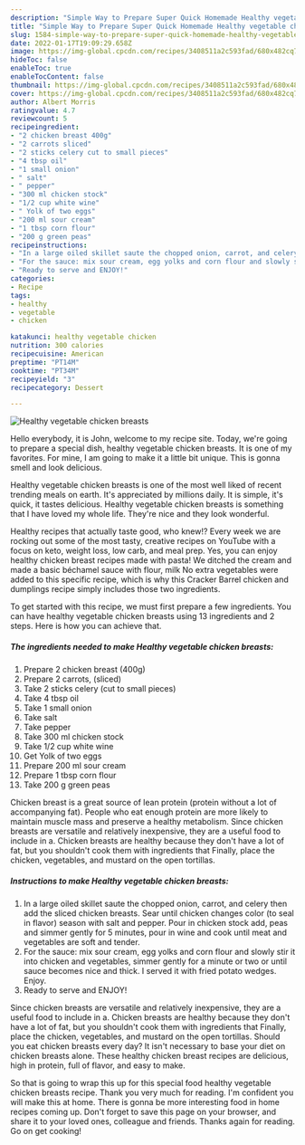 ```yaml
---
description: "Simple Way to Prepare Super Quick Homemade Healthy vegetable chicken breasts"
title: "Simple Way to Prepare Super Quick Homemade Healthy vegetable chicken breasts"
slug: 1584-simple-way-to-prepare-super-quick-homemade-healthy-vegetable-chicken-breasts
date: 2022-01-17T19:09:29.658Z
image: https://img-global.cpcdn.com/recipes/3408511a2c593fad/680x482cq70/healthy-vegetable-chicken-breasts-recipe-main-photo.jpg
hideToc: false
enableToc: true
enableTocContent: false
thumbnail: https://img-global.cpcdn.com/recipes/3408511a2c593fad/680x482cq70/healthy-vegetable-chicken-breasts-recipe-main-photo.jpg
cover: https://img-global.cpcdn.com/recipes/3408511a2c593fad/680x482cq70/healthy-vegetable-chicken-breasts-recipe-main-photo.jpg
author: Albert Morris
ratingvalue: 4.7
reviewcount: 5
recipeingredient:
- "2 chicken breast 400g"
- "2 carrots sliced"
- "2 sticks celery cut to small pieces"
- "4 tbsp oil"
- "1 small onion"
- " salt"
- " pepper"
- "300 ml chicken stock"
- "1/2 cup white wine"
- " Yolk of two eggs"
- "200 ml sour cream"
- "1 tbsp corn flour"
- "200 g green peas"
recipeinstructions:
- "In a large oiled skillet saute the chopped onion, carrot, and celery then add the sliced chicken breasts. Sear until chicken changes color (to seal in flavor) season with salt and pepper. Pour in chicken stock add, peas and simmer gently for 5 minutes, pour in wine and cook until meat and vegetables are soft and tender."
- "For the sauce: mix sour cream, egg yolks and corn flour and slowly stir it into chicken and vegetables, simmer gently for a minute or two or until sauce becomes nice and thick. I served it with fried potato wedges. Enjoy."
- "Ready to serve and ENJOY!"
categories:
- Recipe
tags:
- healthy
- vegetable
- chicken

katakunci: healthy vegetable chicken 
nutrition: 300 calories
recipecuisine: American
preptime: "PT14M"
cooktime: "PT34M"
recipeyield: "3"
recipecategory: Dessert

---
```



![Healthy vegetable chicken breasts](https://img-global.cpcdn.com/recipes/3408511a2c593fad/680x482cq70/healthy-vegetable-chicken-breasts-recipe-main-photo.jpg)

Hello everybody, it is John, welcome to my recipe site. Today, we're going to prepare a special dish, healthy vegetable chicken breasts. It is one of my favorites. For mine, I am going to make it a little bit unique. This is gonna smell and look delicious.

Healthy vegetable chicken breasts is one of the most well liked of recent trending meals on earth. It's appreciated by millions daily. It is simple, it's quick, it tastes delicious. Healthy vegetable chicken breasts is something that I have loved my whole life. They're nice and they look wonderful.

Healthy recipes that actually taste good, who knew!? Every week we are rocking out some of the most tasty, creative recipes on YouTube with a focus on keto, weight loss, low carb, and meal prep. Yes, you can enjoy healthy chicken breast recipes made with pasta! We ditched the cream and made a basic béchamel sauce with flour, milk No extra vegetables were added to this specific recipe, which is why this Cracker Barrel chicken and dumplings recipe simply includes those two ingredients.


To get started with this recipe, we must first prepare a few ingredients. You can have healthy vegetable chicken breasts using 13 ingredients and 2 steps. Here is how you can achieve that.

<!--inarticleads1-->

##### The ingredients needed to make Healthy vegetable chicken breasts:

1. Prepare 2 chicken breast (400g)
1. Prepare 2 carrots, (sliced)
1. Take 2 sticks celery (cut to small pieces)
1. Take 4 tbsp oil
1. Take 1 small onion
1. Take  salt
1. Take  pepper
1. Take 300 ml chicken stock
1. Take 1/2 cup white wine
1. Get  Yolk of two eggs
1. Prepare 200 ml sour cream
1. Prepare 1 tbsp corn flour
1. Take 200 g green peas


Chicken breast is a great source of lean protein (protein without a lot of accompanying fat). People who eat enough protein are more likely to maintain muscle mass and preserve a healthy metabolism. Since chicken breasts are versatile and relatively inexpensive, they are a useful food to include in a. Chicken breasts are healthy because they don&#39;t have a lot of fat, but you shouldn&#39;t cook them with ingredients that Finally, place the chicken, vegetables, and mustard on the open tortillas. 

<!--inarticleads2-->

##### Instructions to make Healthy vegetable chicken breasts:

1. In a large oiled skillet saute the chopped onion, carrot, and celery then add the sliced chicken breasts. Sear until chicken changes color (to seal in flavor) season with salt and pepper. Pour in chicken stock add, peas and simmer gently for 5 minutes, pour in wine and cook until meat and vegetables are soft and tender.
1. For the sauce: mix sour cream, egg yolks and corn flour and slowly stir it into chicken and vegetables, simmer gently for a minute or two or until sauce becomes nice and thick. I served it with fried potato wedges. Enjoy.
1. Ready to serve and ENJOY!

Since chicken breasts are versatile and relatively inexpensive, they are a useful food to include in a. Chicken breasts are healthy because they don&#39;t have a lot of fat, but you shouldn&#39;t cook them with ingredients that Finally, place the chicken, vegetables, and mustard on the open tortillas. Should you eat chicken breasts every day? It isn&#39;t necessary to base your diet on chicken breasts alone. These healthy chicken breast recipes are delicious, high in protein, full of flavor, and easy to make. 

So that is going to wrap this up for this special food healthy vegetable chicken breasts recipe. Thank you very much for reading. I'm confident you will make this at home. There is gonna be more interesting food in home recipes coming up. Don't forget to save this page on your browser, and share it to your loved ones, colleague and friends. Thanks again for reading. Go on get cooking!
